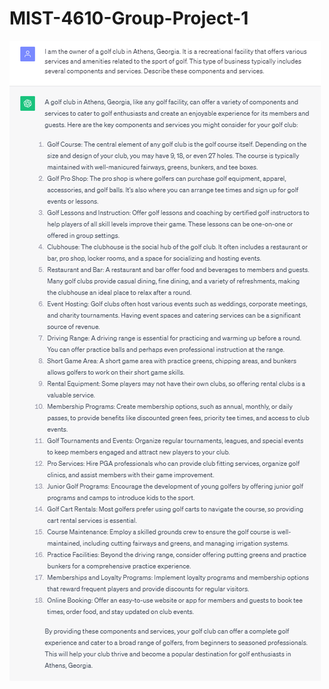 # MIST-4610-Group-Project-1

![Alt Text](https://github.com/Evan2114/MIST-4610-Group-Project-1/blob/main/Conversation%201.png)
